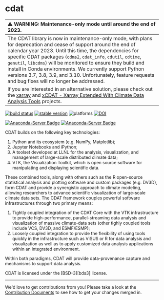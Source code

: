cdat
======

| :warning: WARNING: Maintenance-only mode until around the end of 2023.          |
| :------------------------------------------------------------------------------ |
The CDAT library is now in maintenance-only mode, with plans for deprecation and cease of support around the end of calendar year 2023. Until this time, the dependencies for specific CDAT packages (`cdms2`, `cdat_info`, `cdutil`, `cdtime`, `genutil`, `libcdms`) will be monitored to ensure they build and install in Conda environments. We currently support Python versions 3.7, 3.8, 3.9, and 3.10. Unfortunately, feature requests and bug fixes will no longer be addressed.|
If you are interested in an alternative solution, please check out the [xarray](https://docs.xarray.dev/en/stable/index.html) and [xCDAT - Xarray Extended With Climate Data Analysis Tools](https://github.com/xCDAT/xcdat) projects.|

[![build status](https://travis-ci.org/CDAT/cdat.svg?branch=master)](https://travis-ci.org/CDAT/cdat/builds)
[![stable version](http://img.shields.io/badge/stable%20version-8.1-brightgreen.svg)](https://github.com/CDAT/cdat/releases/tag/v8.1)
![platforms](http://img.shields.io/badge/platforms-linux%20|%20osx-lightgrey.svg)
[![DOI](https://zenodo.org/badge/DOI/10.5281/zenodo.2586088.svg)](https://doi.org/10.5281/zenodo.2586088)

[![Anaconda-Server Badge](https://anaconda.org/cdat/cdat/badges/installer/conda.svg)](https://conda.anaconda.org/cdat)
[![Anaconda-Server Badge](https://anaconda.org/cdat/cdat/badges/downloads.svg)](https://anaconda.org/cdat/cdat)

CDAT builds on the following key technologies:

  1. Python and its ecosystem (e.g. NumPy, Matplotlib);
  2. Jupyter Notebooks and iPython;
  3. A toolset developed at LLNL for the analysis, visualization, and management of large-scale distributed climate data;
  4. VTK, the Visualization Toolkit, which is open source software for manipulating and displaying scientific data.

These combined tools, along with others such as the R open-source statistical
analysis and plotting software and custom packages (e.g. DV3D), form CDAT
and provide a synergistic approach to climate modeling, allowing researchers to
advance scientific visualization of large-scale climate data sets. The CDAT
framework couples powerful software infrastructures through two primary means:

  1. Tightly coupled integration of the CDAT Core with the VTK infrastructure to provide high-performance, parallel-streaming data analysis and visualization of massive climate-data sets (other tighly coupled tools include
  VCS, DV3D, and ESMF/ESMP);
  2. Loosely coupled integration to provide the flexibility of using tools quickly
  in the infrastructure such as ViSUS or R for data analysis and
  visualization as well as to apply customized data analysis applications within
  an integrated environment.

Within both paradigms, CDAT will provide data-provenance capture and
mechanisms to support data analysis.

CDAT is licensed under the [BSD-3][bds3] license.

------
We'd love to get contributions from you! Please take a look at the
[Contribution Documents](CONTRIBUTING.md) to see how to get your changes merged
in.
